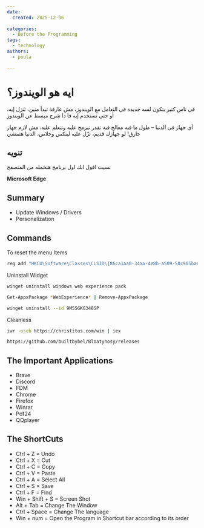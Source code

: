 ```yaml
---
date:
  created: 2025-12-06
  
categories:
  - Before the Programming  
tags:
  - technology  
authors:
  - poula  

---
```


# ايه هو الويندوز؟


في ناس كتير بتكون لسه جديدة في التعامل مع الويندوز، مش عارفة تبدأ منين، تنزل إيه، أو حتى تستخدم إيه فا دا شرح مبسط عن الويندوز



أي جهاز في الدنيا – طول ما فيه معالج فيه تقدر تبرمج عليه وتتعلم عليه. مش لازم جهاز خارق! لو جهازك قديم، نزّل عليه لينكس وخلاص، الدنيا هتمشي

## تنويه
نسيت اقول انك اول برنامج هتحمله من المتصفح 

**Microsoft Edge**
## Summary

- Update Windows / Drivers
- Personalization
## Commands
To reset the menu Items
```bash
reg add "HKCU\Software\Classes\CLSID\{86ca1aa0-34aa-4e8b-a509-50c905bae2a2}\InprocServer32" /f /ve
```

Uninstall Widget
```bash
winget uninstall windows web experience pack
```
```bash
Get-AppxPackage *WebExperience* | Remove-AppxPackage
```
```bash
winget uninstall --id 9MSSGKG348SP
```

Cleanless
```bash
iwr -useb https://christitus.com/win | iex
```
```bash
https://github.com/builtbybel/Bloatynosy/releases
```


## The Important Applications
- Brave
- Discord
- FDM
- Chrome
- Firefox
- Winrar
- Pdf24
- QQplayer

## The ShortCuts

- Ctrl + Z = Undo
- Ctrl + X = Cut
- Ctrl + C = Copy
- Ctrl + V = Paste
- Ctrl + A = Select All
- Ctrl + S = Save
- Ctrl + F = Find
- Win + Shift + S = Screen Shot
- Alt + Tab = Change The Window
- Ctrl + Space = Change The language
- Win + num = Open the Program in Shortcut bar according to its order


